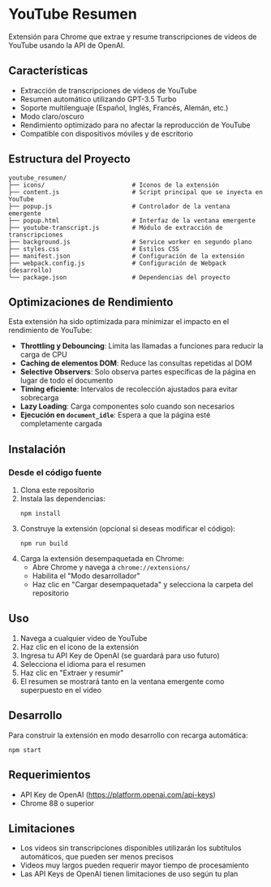 # YouTube Resumen

Extensión para Chrome que extrae y resume transcripciones de videos de YouTube usando la API de OpenAI.

## Características

- Extracción de transcripciones de videos de YouTube
- Resumen automático utilizando GPT-3.5 Turbo
- Soporte multilenguaje (Español, Inglés, Francés, Alemán, etc.)
- Modo claro/oscuro
- Rendimiento optimizado para no afectar la reproducción de YouTube
- Compatible con dispositivos móviles y de escritorio

## Estructura del Proyecto

```
youtube_resumen/
├── icons/                        # Iconos de la extensión
├── content.js                    # Script principal que se inyecta en YouTube
├── popup.js                      # Controlador de la ventana emergente
├── popup.html                    # Interfaz de la ventana emergente
├── youtube-transcript.js         # Módulo de extracción de transcripciones
├── background.js                 # Service worker en segundo plano
├── styles.css                    # Estilos CSS
├── manifest.json                 # Configuración de la extensión
├── webpack.config.js             # Configuración de Webpack (desarrollo)
└── package.json                  # Dependencias del proyecto
```

## Optimizaciones de Rendimiento

Esta extensión ha sido optimizada para minimizar el impacto en el rendimiento de YouTube:

- **Throttling y Debouncing**: Limita las llamadas a funciones para reducir la carga de CPU
- **Caching de elementos DOM**: Reduce las consultas repetidas al DOM
- **Selective Observers**: Solo observa partes específicas de la página en lugar de todo el documento
- **Timing eficiente**: Intervalos de recolección ajustados para evitar sobrecarga
- **Lazy Loading**: Carga componentes solo cuando son necesarios
- **Ejecución en `document_idle`**: Espera a que la página esté completamente cargada

## Instalación

### Desde el código fuente

1. Clona este repositorio
2. Instala las dependencias:
   ```
   npm install
   ```
3. Construye la extensión (opcional si deseas modificar el código):
   ```
   npm run build
   ```
4. Carga la extensión desempaquetada en Chrome:
   - Abre Chrome y navega a `chrome://extensions/`
   - Habilita el "Modo desarrollador"
   - Haz clic en "Cargar desempaquetada" y selecciona la carpeta del repositorio

## Uso

1. Navega a cualquier video de YouTube
2. Haz clic en el icono de la extensión
3. Ingresa tu API Key de OpenAI (se guardará para uso futuro)
4. Selecciona el idioma para el resumen
5. Haz clic en "Extraer y resumir"
6. El resumen se mostrará tanto en la ventana emergente como superpuesto en el video

## Desarrollo

Para construir la extensión en modo desarrollo con recarga automática:

```
npm start
```

## Requerimientos

- API Key de OpenAI (https://platform.openai.com/api-keys)
- Chrome 88 o superior

## Limitaciones

- Los videos sin transcripciones disponibles utilizarán los subtítulos automáticos, que pueden ser menos precisos
- Videos muy largos pueden requerir mayor tiempo de procesamiento
- Las API Keys de OpenAI tienen limitaciones de uso según tu plan
